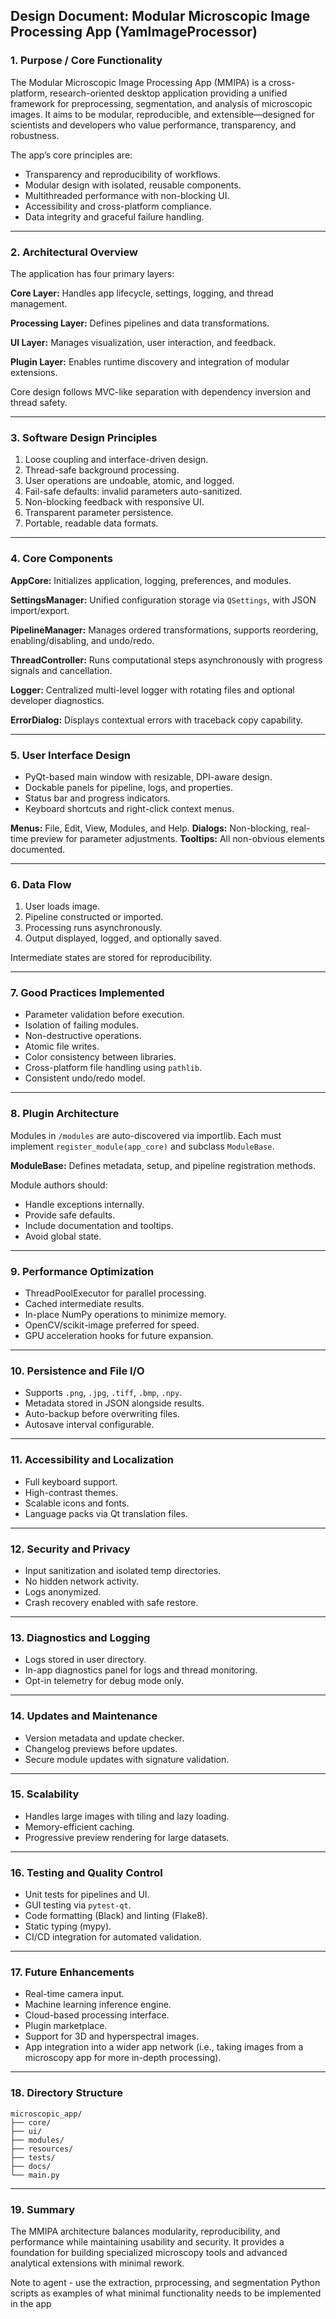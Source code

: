 ## Design Document: Modular Microscopic Image Processing App (YamImageProcessor)

### 1. Purpose / Core Functionality

The Modular Microscopic Image Processing App (MMIPA) is a cross-platform, research-oriented desktop application providing a unified framework for preprocessing, segmentation, and analysis of microscopic images. It aims to be modular, reproducible, and extensible—designed for scientists and developers who value performance, transparency, and robustness.

The app’s core principles are:

* Transparency and reproducibility of workflows.
* Modular design with isolated, reusable components.
* Multithreaded performance with non-blocking UI.
* Accessibility and cross-platform compliance.
* Data integrity and graceful failure handling.

---

### 2. Architectural Overview

The application has four primary layers:

**Core Layer:** Handles app lifecycle, settings, logging, and thread management.

**Processing Layer:** Defines pipelines and data transformations.

**UI Layer:** Manages visualization, user interaction, and feedback.

**Plugin Layer:** Enables runtime discovery and integration of modular extensions.

Core design follows MVC-like separation with dependency inversion and thread safety.

---

### 3. Software Design Principles

1. Loose coupling and interface-driven design.
2. Thread-safe background processing.
3. User operations are undoable, atomic, and logged.
4. Fail-safe defaults: invalid parameters auto-sanitized.
5. Non-blocking feedback with responsive UI.
6. Transparent parameter persistence.
7. Portable, readable data formats.

---

### 4. Core Components

**AppCore:** Initializes application, logging, preferences, and modules.

**SettingsManager:** Unified configuration storage via `QSettings`, with JSON import/export.

**PipelineManager:** Manages ordered transformations, supports reordering, enabling/disabling, and undo/redo.

**ThreadController:** Runs computational steps asynchronously with progress signals and cancellation.

**Logger:** Centralized multi-level logger with rotating files and optional developer diagnostics.

**ErrorDialog:** Displays contextual errors with traceback copy capability.

---

### 5. User Interface Design

* PyQt-based main window with resizable, DPI-aware design.
* Dockable panels for pipeline, logs, and properties.
* Status bar and progress indicators.
* Keyboard shortcuts and right-click context menus.

**Menus:** File, Edit, View, Modules, and Help.
**Dialogs:** Non-blocking, real-time preview for parameter adjustments.
**Tooltips:** All non-obvious elements documented.

---

### 6. Data Flow

1. User loads image.
2. Pipeline constructed or imported.
3. Processing runs asynchronously.
4. Output displayed, logged, and optionally saved.

Intermediate states are stored for reproducibility.

---

### 7. Good Practices Implemented

* Parameter validation before execution.
* Isolation of failing modules.
* Non-destructive operations.
* Atomic file writes.
* Color consistency between libraries.
* Cross-platform file handling using `pathlib`.
* Consistent undo/redo model.

---

### 8. Plugin Architecture

Modules in `/modules` are auto-discovered via importlib. Each must implement `register_module(app_core)` and subclass `ModuleBase`.

**ModuleBase:** Defines metadata, setup, and pipeline registration methods.

Module authors should:

* Handle exceptions internally.
* Provide safe defaults.
* Include documentation and tooltips.
* Avoid global state.

---

### 9. Performance Optimization

* ThreadPoolExecutor for parallel processing.
* Cached intermediate results.
* In-place NumPy operations to minimize memory.
* OpenCV/scikit-image preferred for speed.
* GPU acceleration hooks for future expansion.

---

### 10. Persistence and File I/O

* Supports `.png`, `.jpg`, `.tiff`, `.bmp`, `.npy`.
* Metadata stored in JSON alongside results.
* Auto-backup before overwriting files.
* Autosave interval configurable.

---

### 11. Accessibility and Localization

* Full keyboard support.
* High-contrast themes.
* Scalable icons and fonts.
* Language packs via Qt translation files.

---

### 12. Security and Privacy

* Input sanitization and isolated temp directories.
* No hidden network activity.
* Logs anonymized.
* Crash recovery enabled with safe restore.

---

### 13. Diagnostics and Logging

* Logs stored in user directory.
* In-app diagnostics panel for logs and thread monitoring.
* Opt-in telemetry for debug mode only.

---

### 14. Updates and Maintenance

* Version metadata and update checker.
* Changelog previews before updates.
* Secure module updates with signature validation.

---

### 15. Scalability

* Handles large images with tiling and lazy loading.
* Memory-efficient caching.
* Progressive preview rendering for large datasets.

---

### 16. Testing and Quality Control

* Unit tests for pipelines and UI.
* GUI testing via `pytest-qt`.
* Code formatting (Black) and linting (Flake8).
* Static typing (mypy).
* CI/CD integration for automated validation.

---

### 17. Future Enhancements

* Real-time camera input.
* Machine learning inference engine.
* Cloud-based processing interface.
* Plugin marketplace.
* Support for 3D and hyperspectral images.
* App integration into a wider app network (i.e., taking images from a microscopy app for more in-depth processing).
---

### 18. Directory Structure

```
microscopic_app/
├── core/
├── ui/
├── modules/
├── resources/
├── tests/
├── docs/
└── main.py
```

---

### 19. Summary

The MMIPA architecture balances modularity, reproducibility, and performance while maintaining usability and security. It provides a foundation for building specialized microscopy tools and advanced analytical extensions with minimal rework.

Note to agent - use the extraction, prprocessing, and segmentation Python scripts as examples of what minimal functionality needs to be implemented in the app
